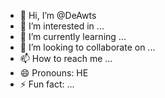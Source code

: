 - 👋 Hi, I’m @DeAwts
- 👀 I’m interested in ...
- 🌱 I’m currently learning ...
- 💞️ I’m looking to collaborate on ...
- 📫 How to reach me ...
- 😄 Pronouns: HE
- ⚡ Fun fact: ...

<!---
DeAwts/DeAwts is a ✨ special ✨ repository because its `README.md` (this file) appears on your GitHub profile.
You can click the Preview link to take a look at your changes.
--->
